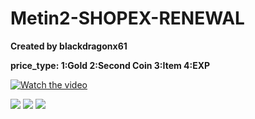 # Metin2-SHOPEX-RENEWAL
**Created by blackdragonx61**

**price_type:
1:Gold
2:Second Coin
3:Item
4:EXP**

[![Watch the video](https://img.youtube.com/vi/CzFWb0T8HaI/maxresdefault.jpg)](https://www.youtube.com/watch?v=CzFWb0T8HaI)

![](https://i.ibb.co/F4b1h4Y/0827-175455.jpg)
![](https://i.ibb.co/sKNdT7D/0827-175515.jpg)
![](https://i.ibb.co/D7zJDcM/0827-175521.jpg)
